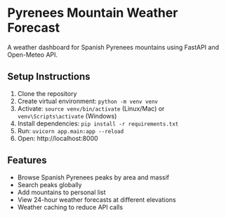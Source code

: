 # Pyrenees Mountain Weather Forecast

A weather dashboard for Spanish Pyrenees mountains using FastAPI and Open-Meteo API.

## Setup Instructions

1. Clone the repository
2. Create virtual environment: `python -m venv venv`
3. Activate: `source venv/bin/activate` (Linux/Mac) or `venv\Scripts\activate` (Windows)
4. Install dependencies: `pip install -r requirements.txt`
5. Run: `uvicorn app.main:app --reload`
6. Open: http://localhost:8000

## Features
- Browse Spanish Pyrenees peaks by area and massif
- Search peaks globally
- Add mountains to personal list
- View 24-hour weather forecasts at different elevations
- Weather caching to reduce API calls
